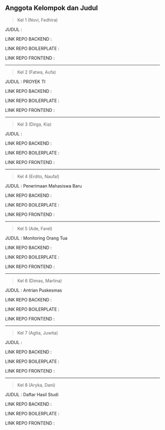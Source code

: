 ## Anggota Kelompok dan Judul

> Kel 1 (Novi, Fedhira)

JUDUL : 

LINK REPO BACKEND : 

LINK REPO BOILERPLATE :

LINK REPO FRONTEND :

---
> Kel 2 (Fatwa, Aufa)

JUDUL : PROYEK TI

LINK REPO BACKEND : 

LINK REPO BOILERPLATE :

LINK REPO FRONTEND :

---
> Kel 3 (Dirga, Kia)

JUDUL : 

LINK REPO BACKEND : 

LINK REPO BOILERPLATE :

LINK REPO FRONTEND :

---
> Kel 4 (Erdito, Naufal)

JUDUL : Penerimaan Mahasiswa Baru

LINK REPO BACKEND :

LINK REPO BOILERPLATE :

LINK REPO FRONTEND :

---
> Kel 5 (Ade, Farel)

JUDUL : Monitoring Orang Tua

LINK REPO BACKEND : 

LINK REPO BOILERPLATE :

LINK REPO FRONTEND :

---
> Kel 6 (Dimas, Marlina)

JUDUL : Antrian Puskesmas

LINK REPO BACKEND : 

LINK REPO BOILERPLATE :

LINK REPO FRONTEND :

---
> Kel 7 (Agita, Juwita)

JUDUL : 

LINK REPO BACKEND : 

LINK REPO BOILERPLATE :

LINK REPO FRONTEND :

---
> Kel 8 (Aryka, Dani)

JUDUL : Daftar Hasil Studi

LINK REPO BACKEND : 

LINK REPO BOILERPLATE :

LINK REPO FRONTEND :
